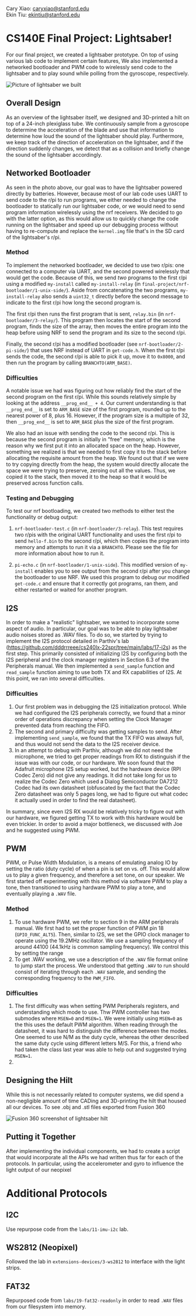 Cary Xiao: caryxiao@stanford.edu \
Ekin Tiu: ekintiu@stanford.edu

# CS140E Final Project: Lightsaber!

For our final project, we created a lightsaber prototype. On top of using various lab code to implement certain features, We also implemented a networked bootloader and PWM code to wirelessly send code to the lightsaber and to play sound while polling from the gyroscope, respectively.

![Picture of lightsaber we built](images/lightsaber-tmp.jpg)

## Overall Design

As an overview of the lightsaber itself, we designed and 3D-printed a hilt on top of a 24-inch plexiglass tube. We continuously sample from a gyroscope to determine the acceleration of the blade and use that information to determine how loud the sound of the lightsaber should play. Furthermore, we keep track of the direction of acceleration on the lightsaber, and if the direction suddenly changes, we detect that as a collision and briefly change the sound of the lightsaber accordingly.

## Networked Bootloader

As seen in the photo above, our goal was to have the lightsaber powered directly by batteries. However, because most of our lab code uses UART to send code to the r/pi to run programs, we either needed to change the bootloader to statically run our lightsaber code, or we would need to send program information wirelessly using the nrf receivers. We decided to go with the latter option, as this would allow us to quickly change the code running on the lightsaber and speed up our debugging process without having to re-compute and replace the `kernel.img` file that's in the SD card of the lightsaber's r/pi.

### Method

To implement the networked bootloader, we decided to use two r/pis: one connected to a computer via UART, and the second powered wirelessly that would get the code. Because of this, we send _two_ programs to the first r/pi using a modified `my-install` called `my-install-relay` (in `final-project/nrf-bootloader/1-unix-side/`). Aside from concatenating the two programs, `my-install-relay` also sends a `uint32_t` directly before the second message to indicate to the first r/pi how long the second program is.

The first r/pi then runs the first program that is sent, `relay.bin` (in `nrf-bootloader/3-relay/`). This program then locates the start of the second program, finds the size of the array, then moves the entire program into the heap before using NRF to send the program and its size to the second r/pi.

Finally, the second r/pi has a modified bootloader (see `nrf-bootloader/2-pi-side/`) that uses NRF instead of UART in `get-code.h`. When the first r/pi sends the code, the second r/pi is able to pick it up, move it to `0x8000`, and then run the program by calling `BRANCHTO(ARM_BASE)`.

### Difficulties

A notable issue we had was figuring out how reliably find the start of the second program on the first r/pi. While this sounds relatively simple by looking at the address `__prog_end__ + 4`. Our current understanding is that `__prog_end__` is set to `ARM_BASE` size of the first program, rounded up to the nearest power of 8, plus 16. However, if the program size is a multiple of 32, then `__prog_end__` is set to `ARM_BASE` plus the size of the first program.

We also had an issue with sending the code to the second r/pi. This is because the second program is initially in "free" memory, which is the reason why we first put it into an allocated space on the heap. However, something we realized is that we needed to first copy it to the stack before allocating the requisite amount from the heap. We found out that if we were to try copying directly from the heap, the system would directly allocate the space we were trying to preserve, zeroing out all the values. Thus, we copied it to the stack, then moved it to the heap so that it would be preserved across function calls.

### Testing and Debugging

To test our nrf bootloading, we created two methods to either test the functionality or debug output:

1. `nrf-bootloader-test.c` (in `nrf-bootloader/3-relay`). This test requires two r/pis with the original UART functionality and uses the first r/pi to send `hello-f.bin` to the second r/pi, which then copies the program into memory and attempts to run it via a `BRANCHTO`. Please see the file for more information about how to run it.

2. `pi-echo.c` (in `nrf-bootloader/1-unix-side`). This modified version of `my-install` enables you to see output from the second r/pi after you change the bootloader to use NRF. We used this program to debug our modified `get-code.c` and ensure that it correctly got programs, ran them, and either restarted or waited for another program.

## I2S

In order to make a "realistic" lightsaber, we wanted to incorporate some aspect of audio. In particular, our goal was to be able to play lightsaber audio noises stored as .WAV files. To do so, we started by trying to implement the I2S protocol detailed in Parthiv's lab (https://github.com/dddrrreee/cs240lx-22spr/tree/main/labs/17-i2s) as the first step. This primarily consisted of initializing I2S by configuring both the I2S peripheral and the clock manager registers in Section 6.3 of the Peripherals manual. We then implemented a `send_sample` function and `read_sample` function aiming to use both TX and RX capabilities of I2S. At this point, we ran into several difficulties.

### Difficulties

1. Our first problem was in debugging the I2S initialization protocol. While we had configured the I2S peripherals correctly, we found that a minor order of operations discrepancy when setting the Clock Manager prevented data from reaching the FIFO.
2. The second and primary difficulty was getting samples to send. After implementing `send_sample`, we found that the TX FIFO was always full, and thus would not send the data to the I2S receiver device.
3. In an attempt to debug with Parthiv, although we did not need the microphone, we tried to get proper readings from RX to distinguish if the issue was with our code, or our hardware. We soon found that the Adafruit microphone I2S setup worked, but the hardware device (RPI Codec Zero) did not give any readings. It did not take long for us to realize the Codec Zero which used a Dialog Semiconductor DA7212 Codec had its own datasheet (obfuscated by the fact that the Codec Zero datasheet was only 5 pages long, we had to figure out what codec it actually used in order to find the real datasheet).

In summary, since even I2S RX would be relatively tricky to figure out with our hardware, we figured getting TX to work with this hardware would be even trickier. In order to avoid a major bottleneck, we discussed with Joe and he suggested using PWM.

## PWM

PWM, or Pulse Width Modulation, is a means of emulating analog IO by setting the ratio (duty cycle) of when a pin is set on vs. off. This would allow us to play a given frequency, and therefore a set tone, on our speaker. We first started off experimenting with this method via software PWM to play a tone, then transitioned to using hardware PWM to play a tone, and eventually playing a `.WAV` file.

### Method

1. To use hardware PWM, we refer to section 9 in the ARM peripherals manual. We first had to set the proper function of PWM pin 18 (`GPIO_FUNC_ALT5`). Then, similar to I2S, we set the GPIO clock manager to operate using the 19.2MHz oscillator. We use a sampling frequency of around 44100 (44.1kHz is common sampling frequency). We control this by setting the range
2. To get .WAV working, we use a description of the `.WAV` file format online to jump start the process. We understood that getting `.WAV` to run should consist of iterating through each `.WAV` sample, and sending the corresponding frequency to the `PWM_FIFO`.

### Difficulties

1. The first difficulty was when setting PWM Peripherals registers, and understanding which mode to use. Thw PWM controller has two submodes where `MSEN=0` and `MSEN=1`. We were initially using `MSEN=0` as the this uses the default PWM algorithm. When reading through the datasheet, it was hard to distinguish the difference between the modes. One seemed to use N/M as the duty cycle, whereas the other described the same duty cycle using different letters M/S. For this, a friend who had taken the class last year was able to help out and suggested trying `MSEN=1`.
2.

## Designing the Hilt

While this is not necessarily related to computer systems, we did spend a non-negligible amount of time CADing and 3D-printing the hilt that housed all our devices. To see .obj and .stl files exported from Fusion 360

![Fusion 360 screenshot of lightsaber hilt](images/lightsaber-design.png)

## Putting it Together

After implementing the individual components, we had to create a script that would incorporate all the APIs we had written thus far for each of the protocols. In particular, using the accelerometer and gyro to influence the light output of our neopixel

# Additional Protocols

## I2C

Use repurpose code from the `labs/11-imu-i2c` lab.

## WS2812 (Neopixel)

Followed the lab in `extensions-devices/3-ws2812` to interface with the light strips.

## FAT32

Repurposed code from `labs/19-fat32-readonly` in order to read `.WAV` files from our filesystem into memory.

